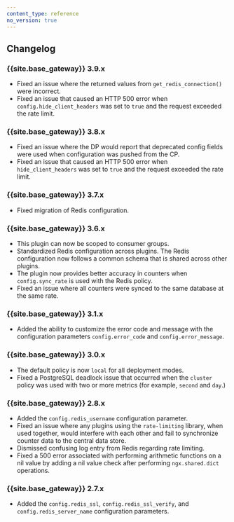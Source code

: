 ```yaml
---
content_type: reference
no_version: true
---
```


## Changelog

### {{site.base_gateway}} 3.9.x
* Fixed an issue where the returned values from `get_redis_connection()` were incorrect.
* Fixed an issue that caused an HTTP 500 error when `config.hide_client_headers` was set to `true` and the request exceeded the rate limit.

### {{site.base_gateway}} 3.8.x
* Fixed an issue where the DP would report that deprecated config fields were used when configuration was pushed from the CP.
* Fixed an issue that caused an HTTP 500 error when `hide_client_headers` was set to `true` and the request exceeded the rate limit.

### {{site.base_gateway}} 3.7.x
* Fixed migration of Redis configuration.

### {{site.base_gateway}} 3.6.x
* This plugin can now be scoped to consumer groups.
* Standardized Redis configuration across plugins. The Redis configuration now follows a common schema that is shared across other plugins.
* The plugin now provides better accuracy in counters when `config.sync_rate` is used with the Redis policy.
* Fixed an issue where all counters were synced to the same database at the same rate.

### {{site.base_gateway}} 3.1.x
* Added the ability to customize the error code and message with the configuration parameters `config.error_code` and `config.error_message`.

### {{site.base_gateway}} 3.0.x
* The default policy is now `local` for all deployment modes.
* Fixed a PostgreSQL deadlock issue that occurred when the `cluster` policy was used with two or more metrics (for example, `second` and `day`.)

### {{site.base_gateway}} 2.8.x
* Added the `config.redis_username` configuration parameter.
* Fixed an issue where any plugins using the `rate-limiting` library, when used together, 
  would interfere with each other and fail to synchronize counter data to the central data store.
* Dismissed confusing log entry from Redis regarding rate limiting.
* Fixed a 500 error associated with performing arithmetic functions on a nil
  value by adding a nil value check after performing `ngx.shared.dict` operations.

### {{site.base_gateway}}  2.7.x
* Added the `config.redis_ssl`, `config.redis_ssl_verify`, and `config.redis_server_name` configuration parameters.
